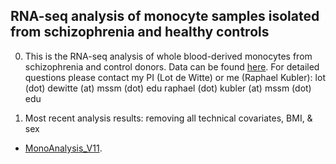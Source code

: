 ## RNA-seq analysis of monocyte samples isolated from schizophrenia and healthy controls

0. This is the RNA-seq analysis of whole blood-derived monocytes from schizophrenia and control donors. Data can be found [here](https://github.com/ar-kie/Monocyte-project/tree/master/data). For detailed questions please contact my PI (Lot de Witte) or me (Raphael Kubler):
lot (dot) dewitte (at) mssm (dot) edu
raphael (dot) kubler (at) mssm (dot) edu

1. Most recent analysis results: removing all technical covariates, BMI, & sex
- [MonoAnalysis_V11](https://ar-kie.github.io/Monocyte-project/docs/01052022_monocyte-analysis-V11_1_markdown.html). 